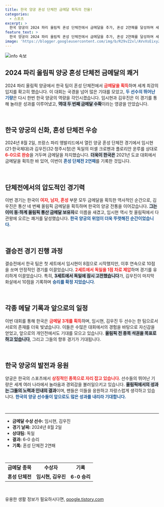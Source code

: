 ```yaml
---
title: 한국 양궁 혼성 단체전 금메달 획득의 전율!
categories:
  - 스포츠
excerpt: >
  한국 양궁이 2024 파리 올림픽 혼성 단체전에서 금메달을 추가, 혼성 2연패를 달성하며 세계적인 위상을 재확인했습니다. 김우진과 임시현의 맹활약이 주효한 가운데, 한국은 이제 전 종목 석권에 도전합니다!
feature_text: >
  한국 양궁이 2024 파리 올림픽 혼성 단체전에서 금메달을 추가, 혼성 2연패를 달성하며 세계적인 위상을 재확인했습니다. 김우진과 임시현의 맹활약이 주효한 가운데, 한국은 이제 전 종목 석권에 도전합니다!
image: 'https://blogger.googleusercontent.com/img/b/R29vZ2xl/AVvXsEixyZcFfHzMRdzZMjFBmAUKJYCLCGyLL1o632UiGVXcaFdKo_bkvkuCioo0uUKlGfBVcT3P84aROyZIXSBEx3Aw5nCQ3pTgDom1WDC4m8eifvWiAmWEEVb4x6G_l8C0QH225ldMjyaFvpxGEBGNO37VmDTDMHGhJPq73UglMfDca1-0aw/s1600/blogspot.png'
---
```


<p><img src="https://blogger.googleusercontent.com/img/b/R29vZ2xl/AVvXsEixyZcFfHzMRdzZMjFBmAUKJYCLCGyLL1o632UiGVXcaFdKo_bkvkuCioo0uUKlGfBVcT3P84aROyZIXSBEx3Aw5nCQ3pTgDom1WDC4m8eifvWiAmWEEVb4x6G_l8C0QH225ldMjyaFvpxGEBGNO37VmDTDMHGhJPq73UglMfDca1-0aw/s1600/blogspot.png" alt="info 속보" /></p>

<h2 data-ke-size="size26">2024 파리 올림픽 양궁 혼성 단체전 금메달의 쾌거</h2>

<p data-ke-size="size16">2024 파리 올림픽 양궁에서 한국 팀이 혼성 단체전에서 <b><span style="color: #ee2323;">금메달을 획득</span></b>하며 세계 최강의 입지를 확고히 했습니다. 이 대회는 국경을 넘어 많은 기대를 모았고, <b><span style="color: #1a5490;">두 선수의 뛰어난 기량</span></b>은 다시 한번 한국 양궁의 역량을 각인시켰습니다. 임시현과 김우진은 이 경기를 통해 놀라운 성과를 이루어냈고, <b><span style="background-color: #21538527;">역대 두 번째 금메달 수확</span></b>이라는 영광을 안았습니다.</p>

<p data-ke-size="size16">&nbsp;</p>

<h2 data-ke-size="size26">한국 양궁의 신화, 혼성 단체전 우승</h2>

<p data-ke-size="size16">2024년 8월 2일, 프랑스 파리 앵발리드에서 열린 양궁 혼성 단체전 경기에서 임시현(21·한국체대)과 김우진(32·청주시청)은 독일의 미셸 크로펜과 플로리안 운루를 상대로 <b><span style="color: #ee2323;">6-0으로 완승</span></b>을 거두며 금메달을 차지했습니다. <b><span style="background-color: #21538527;">더욱이 한국은</span></b> 2021년 도쿄 대회에서 금메달을 획득한 바 있어, 이번이 <b><span style="color: #1a5490;">혼성 단체전 2연패</span></b>를 기록한 것입니다.</p>

<p data-ke-size="size16">&nbsp;</p>

<h2 data-ke-size="size26">단체전에서의 압도적인 경기력</h2>

<p data-ke-size="size16">이번 경기는 한국이 <b><span style="color: #ee2323;">여자, 남자, 혼성</span></b> 부문 모두 금메달을 획득한 역사적인 순간으로, 김우진은 통산 네 번째 올림픽 금메달을 획득하며 한국의 양궁 전통을 이어갔습니다. <b><span style="background-color: #21538527;">그는 이미 동·하계 올림픽 통산 금메달 보유자</span></b>로 이름을 새겼고, 임시현 역시 첫 올림픽에서 다관왕에 오르는 쾌거를 달성했습니다. <b><span style="color: #1a5490;">한국 양궁의 위엄이 더욱 뚜렷해진 순간이었습니다.</span></b></p>

<p data-ke-size="size16">&nbsp;</p>

<h2 data-ke-size="size26">결승전 경기 진행 과정</h2>

<p data-ke-size="size16">결승전에서 한국 팀은 첫 세트에서 임시현이 8점으로 시작했지만, 이후 연속으로 10점을 쏘며 안정적인 경기를 이끌었습니다. <b><span style="color: #ee2323;">2세트에서 독일을 1점 차로 제압</span></b>하며 경기를 유리하게 이끌었습니다. 특히, <b><span style="background-color: #21538527;">3세트에서 독일에 잠시 고전했습니다</span></b>가, 김우진이 마지막 화살에서 10점을 기록하며 <b><span style="color: #1a5490;">승리를 확정 지었습니다</span></b>.</p>

<p data-ke-size="size16">&nbsp;</p>

<h2 data-ke-size="size26">각종 메달 기록과 앞으로의 일정</h2>

<p data-ke-size="size16">이번 대회를 통해 한국은 <b><span style="color: #ee2323;">금메달 3개를 획득</span></b>하며, 임시현, 김우진 두 선수는 한 팀으로서 서로의 존재를 더욱 빛냈습니다. 이들은 수많은 대회에서의 경험을 바탕으로 자신감을 얻었고, 앞으로의 개인전에서도 기대를 모으고 있습니다. <b><span style="background-color: #21538527;">올림픽 전 종목 석권을 목표로 하고 있습니다</span></b>, 그리고 그들의 향후 경기가 기대됩니다.</p>

<p data-ke-size="size16">&nbsp;</p>

<h2 data-ke-size="size26">한국 양궁의 발전과 응원</h2>

<p data-ke-size="size16">양궁은 한국의 스포츠에서 <b><span style="color: #ee2323;">상징적인 종목으로 자리 잡고 있습니다</span></b>. 선수들의 뛰어난 기량은 세계 여러 나라에서 놀라움과 경외감을 불러일으키고 있습니다. <b><span style="background-color: #21538527;">올림픽에서의 성과는 그들의 노력과 인내의 결과</span></b>이며, 팬들은 이들을 응원하고 자랑스럽게 생각하고 있습니다. <b><span style="color: #1a5490;">한국의 양궁 선수들이 앞으로도 많은 성과를 내리라 기대합니다.</span></b></p>

<p data-ke-size="size16">&nbsp;</p>

<hr />

<ul>
  <li><b>금메달 수상 선수:</b> 임시현, 김우진</li>
  <li><b>경기 날짜:</b> 2024년 8월 2일</li>
  <li><b>상대팀:</b> 독일</li>
  <li><b>결과:</b> 6-0 승리</li>
  <li><b>기록:</b> 혼성 단체전 2연패</li>
</ul>

<p data-ke-size="size16">&nbsp;</p>

<table>
  <tr>
    <td style="text-align: center; height: 17px;"><b>금메달 종목</b></td>
    <td style="text-align: center; height: 17px;"><b>수상자</b></td>
    <td style="text-align: center; height: 17px;"><b>기록</b></td>
  </tr>
  <tr>
    <td style="text-align: center; height: 17px;"><b>혼성 단체전</b></td>
    <td style="text-align: center; height: 17px;"><b>임시현, 김우진</b></td>
    <td style="text-align: center; height: 17px;"><b>6-0 승리</b></td>
  </tr>
</table> 

<p data-ke-size="size16">&nbsp;</p>
유용한 생활 정보가 필요하시다면, <a href="https://qoogle.tistory.com" rel="dofollow">qoogle.tistory.com</a>


